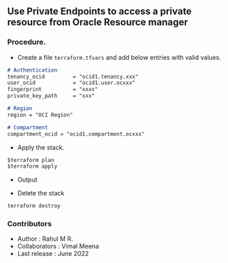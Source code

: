 Use Private Endpoints to access a private resource from Oracle Resource manager
----

### Procedure.

- Create a file `terraform.tfvars` and add below entries with valid values.

```markdown
# Authentication
tenancy_ocid         = "ocid1.tenancy.xxx"
user_ocid            = "ocid1.user.ocxxx"
fingerprint          = "xxxx"
private_key_path     = "xxx"

# Region
region = "OCI Region"

# Compartment
compartment_ocid = "ocid1.compartment.ocxxx"
```

- Apply the stack.

```markdown
$terraform plan
$terraform apply
```

- Output 

- Delete the stack 

```markdown
terraform destroy
```

### Contributors

- Author : Rahul M R. 
- Collaborators : Vimal Meena
- Last release : June 2022
